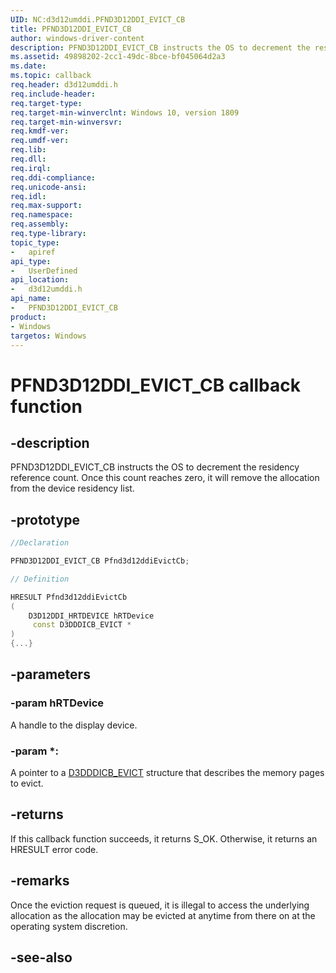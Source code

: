 ```yaml
---
UID: NC:d3d12umddi.PFND3D12DDI_EVICT_CB
title: PFND3D12DDI_EVICT_CB
author: windows-driver-content
description: PFND3D12DDI_EVICT_CB instructs the OS to decrement the residency reference count. Once this count reaches zero, it will remove the allocation from the device residency list.
ms.assetid: 49898202-2cc1-49dc-8bce-bf045064d2a3
ms.date: 
ms.topic: callback
req.header: d3d12umddi.h
req.include-header:
req.target-type:
req.target-min-winverclnt: Windows 10, version 1809
req.target-min-winversvr:
req.kmdf-ver:
req.umdf-ver:
req.lib:
req.dll:
req.irql: 
req.ddi-compliance:
req.unicode-ansi:
req.idl:
req.max-support:
req.namespace:
req.assembly:
req.type-library: 
topic_type: 
-	apiref
api_type: 
-	UserDefined
api_location: 
-	d3d12umddi.h
api_name: 
-	PFND3D12DDI_EVICT_CB
product:
- Windows
targetos: Windows
---
```


# PFND3D12DDI_EVICT_CB callback function

## -description

PFND3D12DDI_EVICT_CB instructs the OS to decrement the residency reference count. Once this count reaches zero, it will remove the allocation from the device residency list.


## -prototype

```cpp
//Declaration

PFND3D12DDI_EVICT_CB Pfnd3d12ddiEvictCb; 

// Definition

HRESULT Pfnd3d12ddiEvictCb 
(
	D3D12DDI_HRTDEVICE hRTDevice
	 const D3DDDICB_EVICT *
)
{...}

```

## -parameters

### -param hRTDevice

A handle to the display device.

### -param *: 

A pointer to a [D3DDDICB_EVICT](../d3dumddi/ns-d3dumddi-d3dddicb_evict.md) structure that describes the memory pages to evict.

## -returns

If this callback function succeeds, it returns S_OK. Otherwise, it returns an HRESULT error code.

## -remarks

Once the eviction request is queued, it is illegal to access the underlying allocation as the allocation may be evicted at anytime from there on at the operating system discretion.

## -see-also
